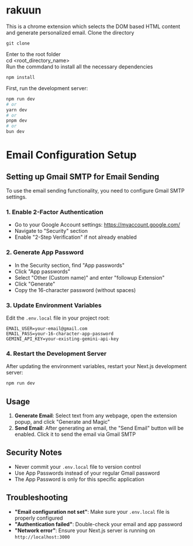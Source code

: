 # rakuun
This is a chrome extension which selects the DOM based HTML content and generate personalized email.
Clone the directory 
```
git clone 
```
Enter to the root folder
<br>
cd <root_directory_name>
<br> 
Run the commdand to install all the necessary dependencies
```
npm install
```

First, run the development server:

```bash
npm run dev
# or
yarn dev
# or
pnpm dev
# or
bun dev
```
# Email Configuration Setup

## Setting up Gmail SMTP for Email Sending

To use the email sending functionality, you need to configure Gmail SMTP settings.

### 1. Enable 2-Factor Authentication
- Go to your Google Account settings: https://myaccount.google.com/
- Navigate to "Security" section
- Enable "2-Step Verification" if not already enabled

### 2. Generate App Password
- In the Security section, find "App passwords"
- Click "App passwords"
- Select "Other (Custom name)" and enter "followup Extension"
- Click "Generate"
- Copy the 16-character password (without spaces)

### 3. Update Environment Variables
Edit the `.env.local` file in your project root:

```
EMAIL_USER=your-email@gmail.com
EMAIL_PASS=your-16-character-app-password
GEMINI_API_KEY=your-existing-gemini-api-key
```

### 4. Restart the Development Server
After updating the environment variables, restart your Next.js development server:

```bash
npm run dev
```

## Usage

1. **Generate Email**: Select text from any webpage, open the extension popup, and click "Generate and Magic"
2. **Send Email**: After generating an email, the "Send Email" button will be enabled. Click it to send the email via Gmail SMTP

## Security Notes

- Never commit your `.env.local` file to version control
- Use App Passwords instead of your regular Gmail password
- The App Password is only for this specific application

## Troubleshooting

- **"Email configuration not set"**: Make sure your `.env.local` file is properly configured
- **"Authentication failed"**: Double-check your email and app password
- **"Network error"**: Ensure your Next.js server is running on `http://localhost:3000`